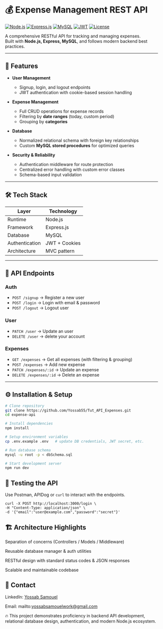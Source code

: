 # 💰 Expense Management REST API

[![Node.js](https://img.shields.io/badge/Node.js-18.x-green?logo=node.js&logoColor=white)](https://nodejs.org/)
[![Express.js](https://img.shields.io/badge/Express.js-4.x-lightgrey?logo=express&logoColor=white)](https://expressjs.com/)
[![MySQL](https://img.shields.io/badge/MySQL-8.x-blue?logo=mysql&logoColor=white)](https://www.mysql.com/)
[![JWT](https://img.shields.io/badge/JWT-Authentication-orange?logo=jsonwebtokens&logoColor=white)](https://jwt.io/)
[![License](https://img.shields.io/badge/License-MIT-brightgreen)](LICENSE)

A comprehensive RESTful API for tracking and managing expenses.  
Built with **Node.js, Express, MySQL**, and follows modern backend best practices.

---

## 🚀 Features

- **User Management**

  - Signup, login, and logout endpoints
  - JWT authentication with cookie-based session handling

- **Expense Management**

  - Full CRUD operations for expense records
  - Filtering by **date ranges** (today, custom period)
  - Grouping by **categories**

- **Database**

  - Normalized relational schema with foreign key relationships
  - Custom **MySQL stored procedures** for optimized queries

- **Security & Reliability**
  - Authentication middleware for route protection
  - Centralized error handling with custom error classes
  - Schema-based input validation

---

## 🛠️ Tech Stack

| Layer          | Technology    |
| -------------- | ------------- |
| Runtime        | Node.js       |
| Framework      | Express.js    |
| Database       | MySQL         |
| Authentication | JWT + Cookies |
| Architecture   | MVC pattern   |

---

## 🔑 API Endpoints

### Auth

- `POST /signup` → Register a new user
- `POST /login` → Login with email & password
- `POST /logout` → Logout user
### User

- `PATCH /user` → Update an user
- `DELETE /user` → delete your account

### Expenses

- `GET /expenses` → Get all expenses (with filtering & grouping)
- `POST /expenses` → Add new expense
- `PATCH /expenses/:id` → Update an expense
- `DELETE /expenses/:id` → Delete an expense

---

## ⚙️ Installation & Setup

```bash
# Clone repository
git clone https://github.com/Yossab55/Tut_API_Expenses.git
cd expense-api

# Install dependencies
npm install

# Setup environment variables
cp .env.example .env   # update DB credentials, JWT secret, etc.

# Run database schema
mysql -u root -p < dbSchema.sql

# Start development server
npm run dev
```

## 🧪 Testing the API

Use Postman, APIDog or `curl` to interact with the endpoints.

```batch
curl -X POST http://localhost:3000/login \
-H "Content-Type: application/json" \
-d '{"email":"user@example.com","password":"secret"}'
```

## 🏗️ Architecture Highlights

Separation of concerns (Controllers / Models / Middleware)

Reusable database manager & auth utilities

RESTful design with standard status codes & JSON responses

Scalable and maintainable codebase

## 📧 Contact

LinkedIn: [Yossab Samouel](https://www.linkedin.com/in/yossab-samouel5/)

Email: mailto:yossabsamouelwork@gmail.com

🔥 This project demonstrates proficiency in backend API development, relational database design, authentication, and modern Node.js ecosystem.
